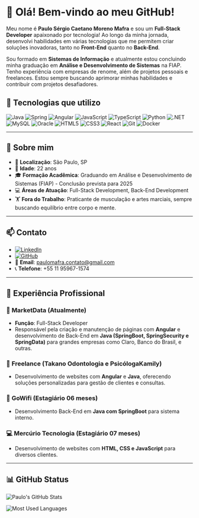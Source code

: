 # 👋 Olá! Bem-vindo ao meu GitHub!

Meu nome é **Paulo Sérgio Caetano Moreno Mafra** e sou um **Full-Stack Developer** apaixonado por tecnologia! Ao longo da minha jornada, desenvolvi habilidades em várias tecnologias que me permitem criar soluções inovadoras, tanto no **Front-End** quanto no **Back-End**.

Sou formado em **Sistemas de Informação** e atualmente estou concluindo minha graduação em **Análise e Desenvolvimento de Sistemas** na FIAP. Tenho experiência com empresas de renome, além de projetos pessoais e freelances. Estou sempre buscando aprimorar minhas habilidades e contribuir com projetos desafiadores.

## 🚀 Tecnologias que utilizo

![Java](https://img.shields.io/badge/Java-ED8B00?style=for-the-badge&logo=java&logoColor=white)
![Spring](https://img.shields.io/badge/Spring-6DB33F?style=for-the-badge&logo=spring&logoColor=white)
![Angular](https://img.shields.io/badge/Angular-DD0031?style=for-the-badge&logo=angular&logoColor=white)
![JavaScript](https://img.shields.io/badge/JavaScript-F7DF1E?style=for-the-badge&logo=javascript&logoColor=black)
![TypeScript](https://img.shields.io/badge/TypeScript-007ACC?style=for-the-badge&logo=typescript&logoColor=white)
![Python](https://img.shields.io/badge/Python-3776AB?style=for-the-badge&logo=python&logoColor=white)
![.NET](https://img.shields.io/badge/.NET-512BD4?style=for-the-badge&logo=dotnet&logoColor=white)
![MySQL](https://img.shields.io/badge/MySQL-4479A1?style=for-the-badge&logo=mysql&logoColor=white)
![Oracle](https://img.shields.io/badge/Oracle-F80000?style=for-the-badge&logo=oracle&logoColor=white)
![HTML5](https://img.shields.io/badge/HTML5-E34F26?style=for-the-badge&logo=html5&logoColor=white)
![CSS3](https://img.shields.io/badge/CSS3-1572B6?style=for-the-badge&logo=css3&logoColor=white)
![React](https://img.shields.io/badge/React-20232A?style=for-the-badge&logo=react&logoColor=61DAFB)
![Git](https://img.shields.io/badge/Git-F05032?style=for-the-badge&logo=git&logoColor=white)
![Docker](https://img.shields.io/badge/Docker-2496ED?style=for-the-badge&logo=docker&logoColor=white)

---

## 🌟 Sobre mim

- 📍 **Localização**: São Paulo, SP
- 📅 **Idade**: 22 anos
- 🎓 **Formação Acadêmica**: Graduando em Análise e Desenvolvimento de Sistemas (FIAP) - Conclusão prevista para 2025
- 💻 **Áreas de Atuação**: Full-Stack Development, Back-End Development
- 🏋️ **Fora do Trabalho**: Praticante de musculação e artes marciais, sempre buscando equilíbrio entre corpo e mente.

---

## 📫 Contato

- [![LinkedIn](https://img.shields.io/badge/LinkedIn-0077B5?style=for-the-badge&logo=linkedin&logoColor=white)](https://www.linkedin.com/in/paulo-s%C3%A9rgio-caetano-moreno-mafra-356466181/)
- [![GitHub](https://img.shields.io/badge/GitHub-100000?style=for-the-badge&logo=github&logoColor=white)](https://github.com/PaulinSlatt)
- 📧 **Email**: paulomafra.contato@gmail.com
- 📞 **Telefone**: +55 11 95967-1574

---

## 💼 Experiência Profissional

### 🚀 **MarketData (Atualmente)**
- **Função**: Full-Stack Developer
- Responsável pela criação e manutenção de páginas com **Angular** e desenvolvimento de Back-End em **Java (SpringBoot, SpringSecurity e SpringData)** para grandes empresas como Claro, Banco do Brasil, e outras.

### 🔧 **Freelance (Takano Odontologia e PsicólogaKamily)**
- Desenvolvimento de websites com **Angular** e **Java**, oferecendo soluções personalizadas para gestão de clientes e consultas.

### 💼 **GoWifi (Estagiário 06 meses)**
- Desenvolvimento Back-End em **Java com SpringBoot** para sistema interno.

### 💻 **Mercúrio Tecnologia (Estagiário 07 meses)**
- Desenvolvimento de websites com **HTML, CSS e JavaScript** para diversos clientes.

---

## 📊 GitHub Status

![Paulo's GitHub Stats](https://github-readme-stats.vercel.app/api?username=PaulinSlatt&show_icons=true&theme=radical)

![Most Used Languages](https://github-readme-stats.vercel.app/api/top-langs/?username=PaulinSlatt&layout=compact&theme=radical)
